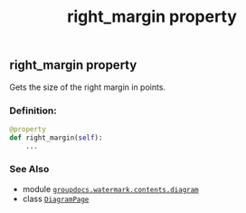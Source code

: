 ﻿---
title: right_margin property
second_title: GroupDocs.Watermark for Python via .NET API References
description: 
type: docs
url: /python-net/groupdocs.watermark.contents.diagram/diagrampage/right_margin/
is_root: false
weight: 120
---

## right_margin property


Gets the size of the right margin in points.
### Definition:
```python
@property
def right_margin(self):
    ...
```

### See Also
* module [`groupdocs.watermark.contents.diagram`](../../)
* class [`DiagramPage`](/watermark/python-net/groupdocs.watermark.contents.diagram/diagrampage)
